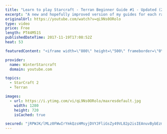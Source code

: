 ```yaml
---
title: "Learn to play Starcraft - Terran Beginner Guide #1 - Updated (2017 LOTV)"
excerpt: "A new and hopefully improved version of my guides for each race where I go over as many basics as possible while doing it live :)  I strongly believe that a super structured guide style is not very helpful compared to watching/playing the game actively.  Feedback is greatly appreciated. -- Watch live"
originalUrl: https://youtube.com/watch?v=qL9Ns0ORolo
type: video
price: Free
length: PT44M51S
publishedDateTime: 2017-11-19T17:08:52Z
heat: 53

featuredContent: "<iframe width=\"800\" height=\"500\" frameborder=\"0\" src=\"https://www.youtube.com/embed/qL9Ns0ORolo\" allow=\"accelerometer; autoplay; encrypted-media; gyroscope; picture-in-picture\" allowfullscreen></iframe>"

provider:
  name: WinterStarcraft
  domain: youtube.com

topics:
  - StarCraft 2
  - Terran

images:
  - url: https://i.ytimg.com/vi/qL9Ns0ORolo/maxresdefault.jpg
    width: 1280
    height: 720
    isCached: true

secured: "jRPWJK/lMLz0FWwIrYmkQzsHMsyjDVYJFliGsZy49VL82p2isIEAnuvBybEzmwJTnSDp9n830hU1t0/UYAVusyjUhEiBLabTUiF4hrwYrGuhCeUs4Xc7eFEnxlHZ483clFfE8Ib6HptSt7YQCX9tmK1SGZgMFRO+wWqAk7mMkz9jyvc469hRHkQvNXV2HkszY3WVNll5nyNzL4m8DhQ2vC8C5XJJ4cwtG3q4QeNqkTUA0Q7EVHgT5ZlDMmW+nVMvscP1CBgIJXm54hQxVsJLV+XQSxtPy9XEnHrztQqTPqLgslnYqwfrV+aJgS3AeaBIf2w4+d0x84hQcdd33evQ4ewju3XivN5hkdvp6V50eizAjF/D7hj8lFka7ywyfQ4bUBWHYzVcdLsBO4A0a4ACe/+QlysOs5ExR2fC+RFGFx7RyijS7Nw9NDBTTw4KwYX0;j5a/X8tzUZjgs4Yy6btCcg=="
---
```


